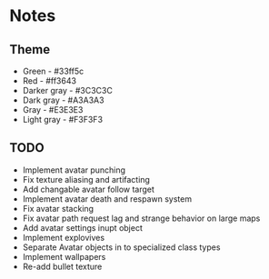 # Notes

## Theme

* Green - #33ff5c
* Red - #ff3643 
* Darker gray - #3C3C3C 
* Dark gray - #A3A3A3
* Gray - #E3E3E3
* Light gray - #F3F3F3

## TODO

* Implement avatar punching 
* Fix texture aliasing and artifacting 
* Add changable avatar follow target
* Implement avatar death and respawn system
* Fix avatar stacking
* Fix avatar path request lag and strange behavior on large maps
* Add avatar settings inupt object
* Implement explovives
* Separate Avatar objects in to specialized class types
* Implement wallpapers
* Re-add bullet texture
